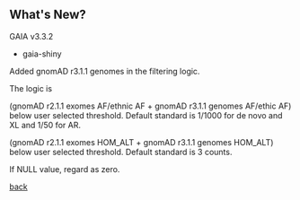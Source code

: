## What's New?

GAIA v3.3.2

* gaia-shiny

Added gnomAD r3.1.1 genomes in the filtering logic. 

The logic is 

(gnomAD r2.1.1 exomes AF/ethnic AF + gnomAD r3.1.1 genomes AF/ethic AF) below user selected threshold. Default standard is 1/1000 for de novo and XL and 1/50 for AR. 

(gnomAD r2.1.1 exomes HOM_ALT + gnomAD r3.1.1 genomes HOM_ALT) below user selected threshold. Default standard is 3 counts. 

If NULL value, regard as zero. 

[back](./)
